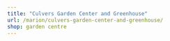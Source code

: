 ```yaml
---
title: "Culvers Garden Center and Greenhouse"
url: /marion/culvers-garden-center-and-greenhouse/
shop: garden centre
---
```

